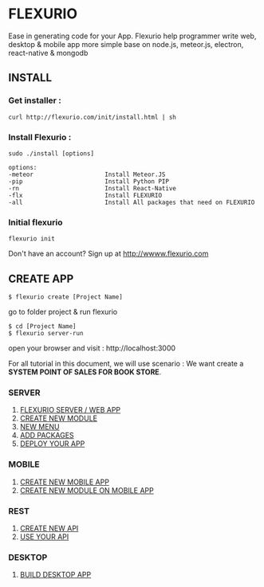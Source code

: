# FLEXURIO
Ease in generating code for your App. Flexurio help programmer write web, desktop & mobile app more simple base on node.js, meteor.js, electron, react-native & mongodb

## INSTALL
### Get installer :
```
curl http://flexurio.com/init/install.html | sh

```

### Install Flexurio  :
```
sudo ./install [options]

```

```
options:
-meteor                    Install Meteor.JS
-pip                       Install Python PIP
-rn                        Install React-Native
-flx                       Install FLEXURIO
-all                       Install All packages that need on FLEXURIO
```

### Initial flexurio
```
flexurio init

```
Don't have an account? Sign up at http://wwww.flexurio.com



## CREATE APP
```
$ flexurio create [Project Name]

```

go to folder project & run flexurio

```
$ cd [Project Name]
$ flexurio server-run
```

open your browser and visit : http://localhost:3000


For all tutorial in this document, we will use scenario : We want create a **SYSTEM POINT OF SALES FOR BOOK STORE**.

### SERVER
1. [FLEXURIO SERVER / WEB APP](https://vneu.github.io/FLEXURIO-DOC/doc/server_init)
2. [CREATE NEW MODULE](https://vneu.github.io/FLEXURIO-DOC/doc/server_createmodule)
3. [NEW MENU](https://vneu.github.io/FLEXURIO-DOC/doc/server_menu)
4. [ADD PACKAGES](https://vneu.github.io/FLEXURIO-DOC/doc/server_addpackages)
5. [DEPLOY YOUR APP](https://vneu.github.io/FLEXURIO-DOC/doc/server_deploy)

### MOBILE
1. [CREATE NEW MOBILE APP](https://vneu.github.io/FLEXURIO-DOC/doc/mobile_init)
2. [CREATE NEW MODULE ON MOBILE APP](https://vneu.github.io/FLEXURIO-DOC/doc/mobile_createmodule)

### REST
1. [CREATE NEW API](https://vneu.github.io/FLEXURIO-DOC/doc/api_create)
1. [USE YOUR API](https://vneu.github.io/FLEXURIO-DOC/doc/api_usage)

### DESKTOP
1. [BUILD DESKTOP APP](https://vneu.github.io/FLEXURIO-DOC/doc/desktop_init)
